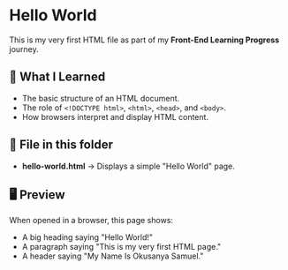 # Hello World

This is my very first HTML file as part of my **Front-End Learning Progress** journey.

## 📌 What I Learned
- The basic structure of an HTML document.
- The role of `<!DOCTYPE html>`, `<html>`, `<head>`, and `<body>`.
- How browsers interpret and display HTML content.

## 📂 File in this folder
- **hello-world.html** → Displays a simple "Hello World" page.

## 🖥 Preview
When opened in a browser, this page shows:
- A big heading saying "Hello World!"
- A paragraph saying "This is my very first HTML page."
- A header saying "My Name Is Okusanya Samuel."
